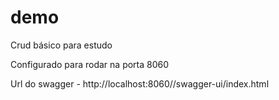# demo
Crud básico para estudo

Configurado para rodar na porta 8060

Url do swagger - http://localhost:8060//swagger-ui/index.html

